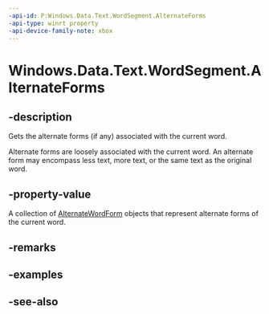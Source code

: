 ```yaml
---
-api-id: P:Windows.Data.Text.WordSegment.AlternateForms
-api-type: winrt property
-api-device-family-note: xbox
---
```


<!-- Property syntax
public Windows.Foundation.Collections.IVectorView<Windows.Data.Text.AlternateWordForm> AlternateForms { get; }
-->

# Windows.Data.Text.WordSegment.AlternateForms

## -description
Gets the alternate forms (if any) associated with the current word.

Alternate forms are loosely associated with the current word. An alternate form may encompass less text, more text, or the same text as the original word.

## -property-value
A collection of [AlternateWordForm](alternatewordform.md) objects that represent alternate forms of the current word.

## -remarks

## -examples

## -see-also

